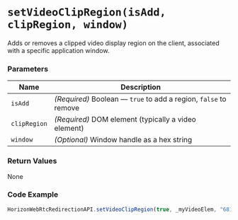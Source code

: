 # `setVideoClipRegion(isAdd, clipRegion, window)`

Adds or removes a clipped video display region on the client, associated with a specific application window.

### Parameters

| Name         | Description |
|--------------|-------------|
| `isAdd`      | *(Required)* Boolean — `true` to add a region, `false` to remove |
| `clipRegion` | *(Required)* DOM element (typically a video element) |
| `window`     | *(Optional)* Window handle as a hex string |

### Return Values
None

### Code Example
```js
HorizonWebRtcRedirectionAPI.setVideoClipRegion(true, _myVideoElem, "6810070000000000");
```


